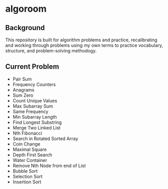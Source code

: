 # algoroom

## Background

This repository is built for algorithm problems and practice, recalibrating and working through problems using my own terms to practice vocabulary, structure, and problem-solving methodogy.

## Current Problem

- Pair Sum
- Frequency Counters
- Anagrams
- Sum Zero
- Count Unique Values
- Max Subarray Sum
- Same Frequency
- Min Subarray Length
- Find Longest Substring
- Merge Two Linked List
- Nth Fibonacci
- Search in Rotated Sorted Array
- Coin Change
- Maximal Square
- Depth First Search
- Water Container
- Remove Nth Node from end of List
- Bubble Sort
- Selection Sort
- Insertion Sort

